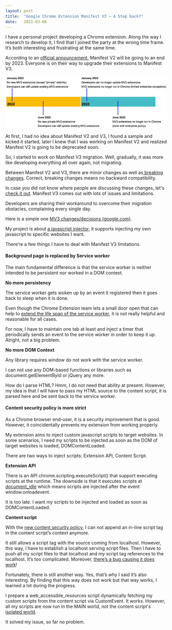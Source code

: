 ```yaml
---
layout:	post
title:	"Google Chrome Extension Manifest V3 — A Step back?"
date:	2022-03-06
---
```


I have a personal project developing a Chrome extension. Along the way I research to develop it, I find that I joined the party at the wrong time frame. It’s both interesting and frustrating at the same time.

According to an [official announcement](https://developer.chrome.com/docs/extensions/mv3/mv2-sunset/), Manifest V2 will be going to an end by 2023. Everyone is on their way to upgrade their extensions to Manifest V3.

![](18wpbad9oyhAouUelHMzFUA_2.png)

At first, I had no idea about Manifest V2 and V3, I found a sample and kicked it started, later I knew that I was working on Manifest V2 and realized Manifest V2 is going to be deprecated soon.

So, I started to work on Manifest V3 migration. Well, gradually, it was more like developing everything all over again, not migrating.

Between Manifest V2 and V3, there are minor changes as well as[ breaking changes](https://developer.chrome.com/docs/extensions/mv3/intro/mv3-overview/). Correct, breaking changes means no backward compatibility.

In case you did not know where people are discussing these changes, let's [check it out](https://groups.google.com/a/chromium.org/g/chromium-extensions). Manifest V3 comes out with lots of issues and limitations.

Developers are sharing their workaround to overcome their migration obstacles, complaining every single day.

Here is a simple one [MV3 changes/decisions (google.com)](https://groups.google.com/a/chromium.org/g/chromium-extensions/c/l-V2OR4a7j8).

My project is about [a javascript injector](https://github.com/VanDng/Page-Editor), it supports injecting my own javascript to specific websites I want.

There’re a few things I have to deal with Manifest V3 limitations.

#### Background page is replaced by Service worker

The main fundamental difference is that the service worker is neither intended to be persistent nor worked in a DOM context.

**No more persistency**

The service worker gets woken up by an event it registered then it goes back to sleep when it is done.

Even though the Chrome Extension team lets a small door open that can help to [extend the life span of the service worker](https://stackoverflow.com/questions/66618136/persistent-service-worker-in-chrome-extension), it is not really helpful and reasonable for all cases.

For now, I have to maintain one tab at least and inject a timer that periodically sends an event to the service worker in order to keep it up. Alright, not a big problem.

**No more DOM Context**

Any library requires window do not work with the service worker.

I can not use any DOM-based functions or libraries such as document.getElementById or jQuery any more.

How do I parse HTML? Hmm, I do not need that ability at present. However, my idea is that I will have to pass my HTML source to the content script, it is parsed here and be sent back to the service worker.

#### Content security policy is more strict

As a Chrome browser end-user, it is a security improvement that is good. However, it coincidentally prevents my extension from working properly.

My extension aims to inject custom javascript scripts to target websites. In some scenarios, I need my scripts to be injected as soon as the DOM of target websites is loaded, DOMContentLoaded.

There are two ways to inject scripts: Extension API, Content Script.

**Extension API**

There is an API chrome.scripting.executeScript() that support executing scripts at the runtime. The downside is that it executes scripts at [document\_idle](https://developer.chrome.com/docs/extensions/reference/scripting/#method-executeScript) which means scripts are injected after the event window.onloadevent.

It is too late. I want my scripts to be injected and loaded as soon as DOMContentLoaded.

**Content script**

With the [new content security policy](https://developer.chrome.com/docs/extensions/mv3/intro/mv3-migration/#content-security-policy), I can not append an in-line script tag in the content script’s context anymore.

It still allows a script tag with the source coming from localhost. However, this way, I have to establish a localhost serving script files. Then I have to push all my script files to that localhost and my script tag references to the localhost. It’s too complicated. Moreover, [there’s a bug causing it does work](https://bugs.chromium.org/p/chromium/issues/detail?id=1301301)!

Fortunately, there is still another way. Yes, that’s why I said it’s also interesting. By finding that this way does not work but that way works, I learned a lot during the progress.

I prepare a web\_accessible\_resources script dynamically fetching my custom scripts from the content script via CustomEvent. It works. However, all my scripts are now run in the MAIN world, not the content script's [isolated world](https://developer.chrome.com/docs/extensions/mv3/content_scripts/#:~:text=Content%20scripts%20live%20in%20an,the%20page%20or%20other%20extensions.).

It solved my issue, so far no problem.

  